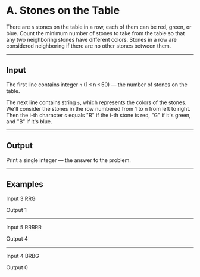 # A. Stones on the Table

There are `n` stones on the table in a row, each of them can be red, green, or blue. Count the minimum number of stones to take from the table so that any two neighboring stones have different colors. Stones in a row are considered neighboring if there are no other stones between them.

---

## Input

The first line contains integer `n` (1 ≤ n ≤ 50) — the number of stones on the table.

The next line contains string `s`, which represents the colors of the stones. We'll consider the stones in the row numbered from 1 to n from left to right. Then the i-th character `s` equals "R" if the i-th stone is red, "G" if it's green, and "B" if it's blue.

---

## Output

Print a single integer — the answer to the problem.

---

## Examples

Input
3
RRG

Output
1

---

Input
5
RRRRR

Output
4

---

Input
4
BRBG

Output
0
